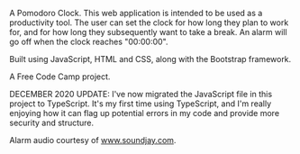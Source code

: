 A Pomodoro Clock. This web application is intended to be used as a productivity tool. The user can set the clock for how long they plan to work for, and for how long they subsequently want to take a break. An alarm will go off when the clock reaches "00:00:00".

Built using JavaScript, HTML and CSS, along with the Bootstrap framework.

A Free Code Camp project.

DECEMBER 2020 UPDATE: I've now migrated the JavaScript file in this project to TypeScript. It's my first time using TypeScript, and I'm really enjoying how it can flag up potential errors in my code and provide more security and structure.

Alarm audio courtesy of www.soundjay.com.
